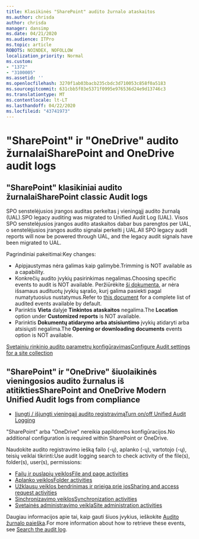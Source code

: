 ```yaml
---
title: Klasikinės "SharePoint" audito žurnalo ataskaitos
ms.author: chrisda
author: chrisda
manager: dansimp
ms.date: 04/21/2020
ms.audience: ITPro
ms.topic: article
ROBOTS: NOINDEX, NOFOLLOW
localization_priority: Normal
ms.custom:
- "1372"
- "3100005"
ms.assetid: ''
ms.openlocfilehash: 3270f1ab03bacb235cbdc3d710053c858f0a5183
ms.sourcegitcommit: 631cbb5f03e5371f0995e976536d24e9d13746c3
ms.translationtype: MT
ms.contentlocale: lt-LT
ms.lasthandoff: 04/22/2020
ms.locfileid: "43741973"
---
```

# <a name="sharepoint-and-onedrive-audit-logs"></a><span data-ttu-id="ffb2a-102">"SharePoint" ir "OneDrive" audito žurnalai</span><span class="sxs-lookup"><span data-stu-id="ffb2a-102">SharePoint and OneDrive audit logs</span></span>

## <a name="sharepoint-classic-audit-logs"></a><span data-ttu-id="ffb2a-103">"SharePoint" klasikiniai audito žurnalai</span><span class="sxs-lookup"><span data-stu-id="ffb2a-103">SharePoint classic Audit logs</span></span>

<span data-ttu-id="ffb2a-104">SPO senstelėjusios įrangos auditas perkeltas į vieningąjį audito žurnalą (UAL).</span><span class="sxs-lookup"><span data-stu-id="ffb2a-104">SPO legacy auditing was migrated to Unified Audit Log (UAL).</span></span> <span data-ttu-id="ffb2a-105">Visos SPO senstelėjusios įrangos audito ataskaitos dabar bus parengtos per UAL, o senstelėjusios įrangos audito signalai perkelti į UAL.</span><span class="sxs-lookup"><span data-stu-id="ffb2a-105">All SPO legacy audit reports will now be powered through UAL, and the legacy audit signals have been migrated to UAL.</span></span>

<span data-ttu-id="ffb2a-106">Pagrindiniai pakeitimai:</span><span class="sxs-lookup"><span data-stu-id="ffb2a-106">Key changes:</span></span>

* <span data-ttu-id="ffb2a-107">Apipjaustymas nėra galimas kaip galimybė.</span><span class="sxs-lookup"><span data-stu-id="ffb2a-107">Trimming is NOT available as a capability.</span></span>
* <span data-ttu-id="ffb2a-108">Konkrečių audito įvykių pasirinkimas negalimas.</span><span class="sxs-lookup"><span data-stu-id="ffb2a-108">Choosing specific events to audit is NOT available.</span></span> <span data-ttu-id="ffb2a-109">Peržiūrėkite [šį dokumentą,](https://docs.microsoft.com/office365/securitycompliance/search-the-audit-log-in-security-and-compliance) ar nėra išsamaus audituotų įvykių sąrašo, kurį galima pasiekti pagal numatytuosius nustatymus.</span><span class="sxs-lookup"><span data-stu-id="ffb2a-109">Refer to [this document](https://docs.microsoft.com/office365/securitycompliance/search-the-audit-log-in-security-and-compliance) for a complete list of audited events available by default.</span></span>
* <span data-ttu-id="ffb2a-110">Parinktis **Vieta** dalyje **Tinkintos ataskaitos** negalima.</span><span class="sxs-lookup"><span data-stu-id="ffb2a-110">The **Location** option under **Customized reports** is NOT available.</span></span>
* <span data-ttu-id="ffb2a-111">Parinktis **Dokumentų atidarymo arba atsisiuntimo** įvykių atidaryti arba atsisiųsti negalima.</span><span class="sxs-lookup"><span data-stu-id="ffb2a-111">The **Opening or downloading documents** events option is NOT available.</span></span>

[<span data-ttu-id="ffb2a-112">Svetainių rinkinio audito parametrų konfigūravimas</span><span class="sxs-lookup"><span data-stu-id="ffb2a-112">Configure Audit settings for a site collection</span></span>](https://support.office.com/article/Configure-audit-settings-for-a-site-collection-A9920C97-38C0-44F2-8BCB-4CF1E2AE22D2)

## <a name="sharepoint-and-onedrive-modern-unified-audit-logs-from-compliance"></a><span data-ttu-id="ffb2a-113">"SharePoint" ir "OneDrive" šiuolaikinės vieningosios audito žurnalus iš atitikties</span><span class="sxs-lookup"><span data-stu-id="ffb2a-113">SharePoint and OneDrive Modern Unified Audit logs from compliance</span></span>

* [<span data-ttu-id="ffb2a-114">Įjungti / išjungti vieningąjį audito registravimą</span><span class="sxs-lookup"><span data-stu-id="ffb2a-114">Turn on/off Unified Audit Logging</span></span>](https://docs.microsoft.com/office365/securitycompliance/turn-audit-log-search-on-or-off) 

<span data-ttu-id="ffb2a-115">"SharePoint" arba "OneDrive" nereikia papildomos konfigūracijos.</span><span class="sxs-lookup"><span data-stu-id="ffb2a-115">No additional configuration is required within SharePoint or OneDrive.</span></span>

<span data-ttu-id="ffb2a-116">Naudokite audito registravimo iešką failo (-ų), aplanko (-ų), vartotojo (-ų), teisių veiklai tikrinti:</span><span class="sxs-lookup"><span data-stu-id="ffb2a-116">Use audit logging search to check activity of the file(s), folder(s), user(s), permissions:</span></span>

* [<span data-ttu-id="ffb2a-117">Failų ir puslapių veiklos</span><span class="sxs-lookup"><span data-stu-id="ffb2a-117">File and page activities</span></span>](https://docs.microsoft.com/office365/securitycompliance/search-the-audit-log-in-security-and-compliance)
* [<span data-ttu-id="ffb2a-118">Aplanko veiklos</span><span class="sxs-lookup"><span data-stu-id="ffb2a-118">Folder activities</span></span>](https://docs.microsoft.com/office365/securitycompliance/search-the-audit-log-in-security-and-compliance#folder-activities)
* [<span data-ttu-id="ffb2a-119">Užklausų veiklos bendrinimas ir prieiga prie jos</span><span class="sxs-lookup"><span data-stu-id="ffb2a-119">Sharing and access request activities</span></span>](https://docs.microsoft.com/office365/securitycompliance/search-the-audit-log-in-security-and-compliance#sharing-and-access-request-activities)
* [<span data-ttu-id="ffb2a-120">Sinchronizavimo veiklos</span><span class="sxs-lookup"><span data-stu-id="ffb2a-120">Synchronization activities</span></span>](https://docs.microsoft.com/office365/securitycompliance/search-the-audit-log-in-security-and-compliance#synchronization-activities)
* [<span data-ttu-id="ffb2a-121">Svetainės administravimo veikla</span><span class="sxs-lookup"><span data-stu-id="ffb2a-121">Site administration activities</span></span>](https://docs.microsoft.com/office365/securitycompliance/search-the-audit-log-in-security-and-compliance#site-administration-activities)

<span data-ttu-id="ffb2a-122">Daugiau informacijos apie tai, kaip gauti šiuos įvykius, ieškokite [Audito žurnalo paieška](https://docs.microsoft.com/office365/securitycompliance/search-the-audit-log-in-security-and-compliance#search-the-audit-log).</span><span class="sxs-lookup"><span data-stu-id="ffb2a-122">For more information about how to retrieve these events, see [Search the audit log](https://docs.microsoft.com/office365/securitycompliance/search-the-audit-log-in-security-and-compliance#search-the-audit-log).</span></span>
